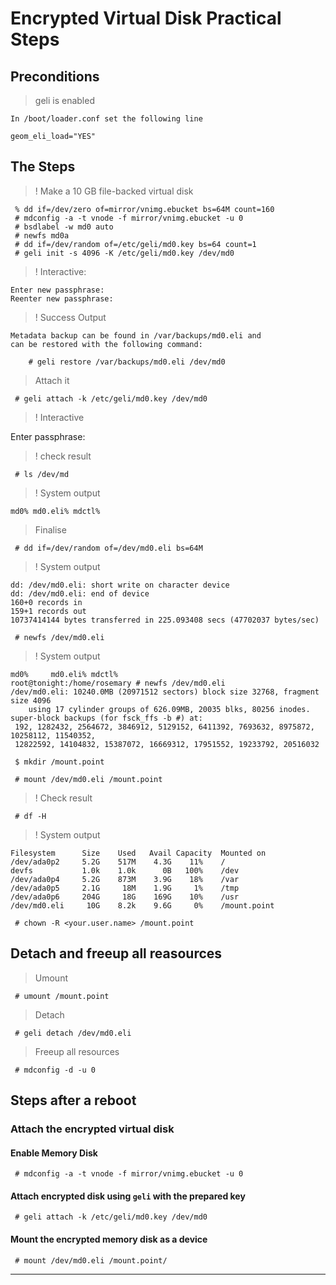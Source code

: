 
# Encrypted Virtual Disk Practical Steps

## Preconditions

> geli is enabled

```
In /boot/loader.conf set the following line

geom_eli_load="YES"
```

## The Steps

> ! Make a 10 GB file-backed virtual disk

```
 % dd if=/dev/zero of=mirror/vnimg.ebucket bs=64M count=160
 # mdconfig -a -t vnode -f mirror/vnimg.ebucket -u 0
 # bsdlabel -w md0 auto
 # newfs md0a
 # dd if=/dev/random of=/etc/geli/md0.key bs=64 count=1
 # geli init -s 4096 -K /etc/geli/md0.key /dev/md0
```

> ! Interactive:

```
Enter new passphrase:
Reenter new passphrase:
```

> ! Success Output

```
Metadata backup can be found in /var/backups/md0.eli and
can be restored with the following command:

	# geli restore /var/backups/md0.eli /dev/md0
```

> Attach it

```
 # geli attach -k /etc/geli/md0.key /dev/md0
```

> ! Interactive

Enter passphrase:


> ! check result


```
 # ls /dev/md
```

> ! System output

```
md0% md0.eli% mdctl%
```

> Finalise

```
 # dd if=/dev/random of=/dev/md0.eli bs=64M
```

> ! System output


```
dd: /dev/md0.eli: short write on character device
dd: /dev/md0.eli: end of device
160+0 records in
159+1 records out
10737414144 bytes transferred in 225.093408 secs (47702037 bytes/sec)
```

```
 # newfs /dev/md0.eli
```

> ! System output

```
md0%     md0.eli% mdctl%   
root@tonight:/home/rosemary # newfs /dev/md0.eli 
/dev/md0.eli: 10240.0MB (20971512 sectors) block size 32768, fragment size 4096
	using 17 cylinder groups of 626.09MB, 20035 blks, 80256 inodes.
super-block backups (for fsck_ffs -b #) at:
 192, 1282432, 2564672, 3846912, 5129152, 6411392, 7693632, 8975872, 10258112, 11540352,
 12822592, 14104832, 15387072, 16669312, 17951552, 19233792, 20516032

```


```
 $ mkdir /mount.point
```


```
 # mount /dev/md0.eli /mount.point
```

> ! Check result


```
 # df -H
```

> ! System output

```
Filesystem      Size    Used   Avail Capacity  Mounted on
/dev/ada0p2     5.2G    517M    4.3G    11%    /
devfs           1.0k    1.0k      0B   100%    /dev
/dev/ada0p4     5.2G    873M    3.9G    18%    /var
/dev/ada0p5     2.1G     18M    1.9G     1%    /tmp
/dev/ada0p6     204G     18G    169G    10%    /usr
/dev/md0.eli     10G    8.2k    9.6G     0%    /mount.point

```

```
 # chown -R <your.user.name> /mount.point
```

## Detach and freeup all reasources

> Umount

```
 # umount /mount.point
```

> Detach
 
```
 # geli detach /dev/md0.eli
```

> Freeup all resources

```
 # mdconfig -d -u 0
```

## Steps after a reboot


### Attach the encrypted virtual disk


#### Enable Memory Disk

```
 # mdconfig -a -t vnode -f mirror/vnimg.ebucket -u 0
```

#### Attach encrypted disk using `geli` with the prepared key

```
 # geli attach -k /etc/geli/md0.key /dev/md0

```

#### Mount the encrypted memory disk as a device
 
```
 # mount /dev/md0.eli /mount.point/

```
--------------------------------------------------------------
